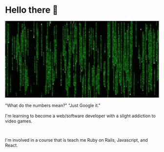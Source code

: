 # Hello there 👋

<p align="center">
  <img src="https://github.com/kevinjolley91/kevinjolley91/blob/main/matrix-matrix-code.gif" alt="animated" width="1000" height="250"/>
</p>
<div>
  "What do the numbers mean?" "Just Google it."
</div>
<br />
<div>
  I'm learning to become a web/software developer with a slight addiction to video games.
</div>

&nbsp;
<div>
I'm involved in a course that is teach me Ruby on Rails, Javascript, and React.
</div>
<!--
**kevinjolley91/kevinjolley91** is a ✨ _special_ ✨ repository because its `README.md` (this file) appears on your GitHub profile.

Here are some ideas to get you started:

- 🔭 I’m currently working on ...
- 🌱 I’m currently learning ...
- 👯 I’m looking to collaborate on ...
- 🤔 I’m looking for help with ...
- 💬 Ask me about ...
- 📫 How to reach me: ...
- 😄 Pronouns: ...
- ⚡ Fun fact: ...
-->
